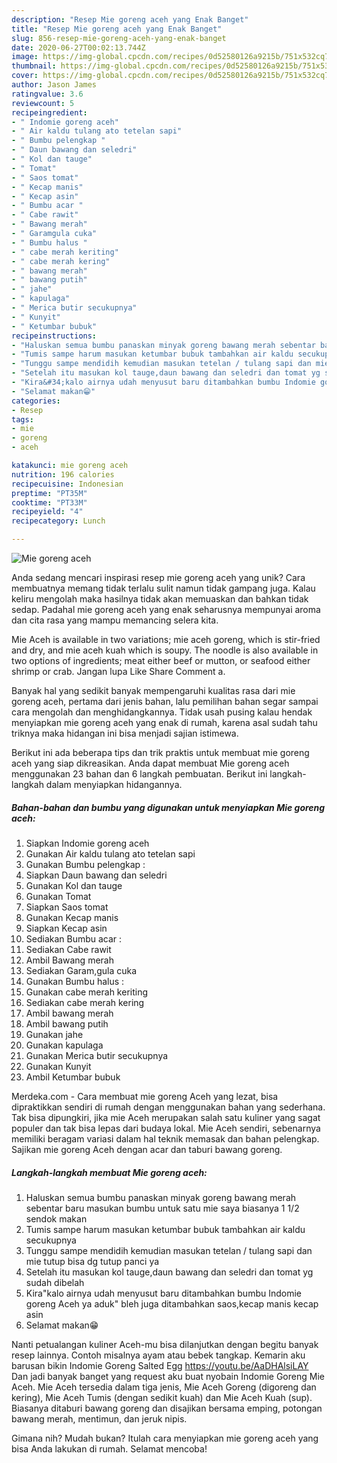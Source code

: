 ```yaml
---
description: "Resep Mie goreng aceh yang Enak Banget"
title: "Resep Mie goreng aceh yang Enak Banget"
slug: 856-resep-mie-goreng-aceh-yang-enak-banget
date: 2020-06-27T00:02:13.744Z
image: https://img-global.cpcdn.com/recipes/0d52580126a9215b/751x532cq70/mie-goreng-aceh-foto-resep-utama.jpg
thumbnail: https://img-global.cpcdn.com/recipes/0d52580126a9215b/751x532cq70/mie-goreng-aceh-foto-resep-utama.jpg
cover: https://img-global.cpcdn.com/recipes/0d52580126a9215b/751x532cq70/mie-goreng-aceh-foto-resep-utama.jpg
author: Jason James
ratingvalue: 3.6
reviewcount: 5
recipeingredient:
- " Indomie goreng aceh"
- " Air kaldu tulang ato tetelan sapi"
- " Bumbu pelengkap "
- " Daun bawang dan seledri"
- " Kol dan tauge"
- " Tomat"
- " Saos tomat"
- " Kecap manis"
- " Kecap asin"
- " Bumbu acar "
- " Cabe rawit"
- " Bawang merah"
- " Garamgula cuka"
- " Bumbu halus "
- " cabe merah keriting"
- " cabe merah kering"
- " bawang merah"
- " bawang putih"
- " jahe"
- " kapulaga"
- " Merica butir secukupnya"
- " Kunyit"
- " Ketumbar bubuk"
recipeinstructions:
- "Haluskan semua bumbu panaskan minyak goreng bawang merah sebentar baru masukan bumbu untuk satu mie saya biasanya 1 1/2 sendok makan"
- "Tumis sampe harum masukan ketumbar bubuk tambahkan air kaldu secukupnya"
- "Tunggu sampe mendidih kemudian masukan tetelan / tulang sapi dan mie tutup bisa dg tutup panci ya"
- "Setelah itu masukan kol tauge,daun bawang dan seledri dan tomat yg sudah dibelah"
- "Kira&#34;kalo airnya udah menyusut baru ditambahkan bumbu Indomie goreng Aceh ya aduk&#34; bleh juga ditambahkan saos,kecap manis kecap asin"
- "Selamat makan😁"
categories:
- Resep
tags:
- mie
- goreng
- aceh

katakunci: mie goreng aceh 
nutrition: 196 calories
recipecuisine: Indonesian
preptime: "PT35M"
cooktime: "PT33M"
recipeyield: "4"
recipecategory: Lunch

---
```



![Mie goreng aceh](https://img-global.cpcdn.com/recipes/0d52580126a9215b/751x532cq70/mie-goreng-aceh-foto-resep-utama.jpg)

Anda sedang mencari inspirasi resep mie goreng aceh yang unik? Cara membuatnya memang tidak terlalu sulit namun tidak gampang juga. Kalau keliru mengolah maka hasilnya tidak akan memuaskan dan bahkan tidak sedap. Padahal mie goreng aceh yang enak seharusnya mempunyai aroma dan cita rasa yang mampu memancing selera kita.

Mie Aceh is available in two variations; mie aceh goreng, which is stir-fried and dry, and mie aceh kuah which is soupy. The noodle is also available in two options of ingredients; meat either beef or mutton, or seafood either shrimp or crab. Jangan lupa Like Share Comment a.

Banyak hal yang sedikit banyak mempengaruhi kualitas rasa dari mie goreng aceh, pertama dari jenis bahan, lalu pemilihan bahan segar sampai cara mengolah dan menghidangkannya. Tidak usah pusing kalau hendak menyiapkan mie goreng aceh yang enak di rumah, karena asal sudah tahu triknya maka hidangan ini bisa menjadi sajian istimewa.


Berikut ini ada beberapa tips dan trik praktis untuk membuat mie goreng aceh yang siap dikreasikan. Anda dapat membuat Mie goreng aceh menggunakan 23 bahan dan 6 langkah pembuatan. Berikut ini langkah-langkah dalam menyiapkan hidangannya.

<!--inarticleads1-->

##### Bahan-bahan dan bumbu yang digunakan untuk menyiapkan Mie goreng aceh:

1. Siapkan  Indomie goreng aceh
1. Gunakan  Air kaldu tulang ato tetelan sapi
1. Gunakan  Bumbu pelengkap :
1. Siapkan  Daun bawang dan seledri
1. Gunakan  Kol dan tauge
1. Gunakan  Tomat
1. Siapkan  Saos tomat
1. Gunakan  Kecap manis
1. Siapkan  Kecap asin
1. Sediakan  Bumbu acar :
1. Sediakan  Cabe rawit
1. Ambil  Bawang merah
1. Sediakan  Garam,gula cuka
1. Gunakan  Bumbu halus :
1. Gunakan  cabe merah keriting
1. Sediakan  cabe merah kering
1. Ambil  bawang merah
1. Ambil  bawang putih
1. Gunakan  jahe
1. Gunakan  kapulaga
1. Gunakan  Merica butir secukupnya
1. Gunakan  Kunyit
1. Ambil  Ketumbar bubuk


Merdeka.com - Cara membuat mie goreng Aceh yang lezat, bisa dipraktikkan sendiri di rumah dengan menggunakan bahan yang sederhana. Tak bisa dipungkiri, jika mie Aceh merupakan salah satu kuliner yang sagat populer dan tak bisa lepas dari budaya lokal. Mie Aceh sendiri, sebenarnya memiliki beragam variasi dalam hal teknik memasak dan bahan pelengkap. Sajikan mie goreng Aceh dengan acar dan taburi bawang goreng. 

<!--inarticleads2-->

##### Langkah-langkah membuat Mie goreng aceh:

1. Haluskan semua bumbu panaskan minyak goreng bawang merah sebentar baru masukan bumbu untuk satu mie saya biasanya 1 1/2 sendok makan
1. Tumis sampe harum masukan ketumbar bubuk tambahkan air kaldu secukupnya
1. Tunggu sampe mendidih kemudian masukan tetelan / tulang sapi dan mie tutup bisa dg tutup panci ya
1. Setelah itu masukan kol tauge,daun bawang dan seledri dan tomat yg sudah dibelah
1. Kira&#34;kalo airnya udah menyusut baru ditambahkan bumbu Indomie goreng Aceh ya aduk&#34; bleh juga ditambahkan saos,kecap manis kecap asin
1. Selamat makan😁


Nanti petualangan kuliner Aceh-mu bisa dilanjutkan dengan begitu banyak resep lainnya. Contoh misalnya ayam atau bebek tangkap. Kemarin aku barusan bikin Indomie Goreng Salted Egg https://youtu.be/AaDHAlsiLAY Dan jadi banyak banget yang request aku buat nyobain Indomie Goreng Mie Aceh. Mie Aceh tersedia dalam tiga jenis, Mie Aceh Goreng (digoreng dan kering), Mie Aceh Tumis (dengan sedikit kuah) dan Mie Aceh Kuah (sup). Biasanya ditaburi bawang goreng dan disajikan bersama emping, potongan bawang merah, mentimun, dan jeruk nipis. 

Gimana nih? Mudah bukan? Itulah cara menyiapkan mie goreng aceh yang bisa Anda lakukan di rumah. Selamat mencoba!
